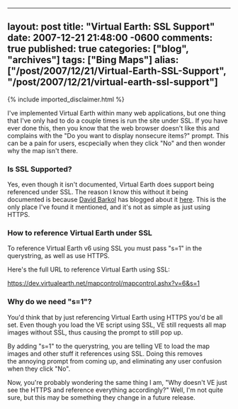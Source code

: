  ---
  layout: post
  title: "Virtual Earth: SSL Support"
  date: 2007-12-21 21:48:00 -0600
  comments: true
  published: true
  categories: ["blog", "archives"]
  tags: ["Bing Maps"]
  alias: ["/post/2007/12/21/Virtual-Earth-SSL-Support", "/post/2007/12/21/virtual-earth-ssl-support"]
  ---
<!-- more -->
{% include imported_disclaimer.html %}
<p>
I&#39;ve implemented Virtual Earth within many web applications, but one thing that I&#39;ve only had to do a couple times is run the site under SSL. If you have ever done this, then you know that the web browser doesn&#39;t like this and complains with the &quot;Do you want to display nonsecure items?&quot; prompt. This can be a pain for users, escpecially when they click &quot;No&quot; and then wonder why the map isn&#39;t there.
</p>
<h3>Is SSL Supported?</h3>
<p>
Yes, even though it isn&#39;t documented, Virtual Earth does support being referenced under SSL. The reason I know this without it being documented&nbsp;is because <a href="http://weblogs.asp.net/davidbarkol">David Barkol</a> has blogged about it <a href="http://weblogs.asp.net/davidbarkol/archive/2007/11/23/ssl-support-for-virtual-earth-is-here.aspx">here</a>. This is the only place I&#39;ve found it mentioned, and it&#39;s not as simple as just using HTTPS.
</p>
<h3>How to reference Virtual Earth under SSL</h3>
<p>
To reference Virtual Earth v6 using SSL you must pass&nbsp;&quot;s=1&quot; in the querystring, as well as use HTTPS.
</p>
<p>
Here&#39;s the full URL to reference Virtual Earth using SSL:
</p>
<p>
<a href="https://dev.virtualearth.net/mapcontrol/mapcontrol.ashx?v=6&amp;s=1">https://dev.virtualearth.net/mapcontrol/mapcontrol.ashx?v=6&amp;s=1</a>
</p>
<h3>Why do we need &quot;s=1&quot;?</h3>
<p>
You&#39;d think that by just referencing Virtual Earth using HTTPS you&#39;d be all set. Even though you load the VE script using SSL, VE still requests all map images without SSL, thus&nbsp;causing the prompt to still pop up.
</p>
<p>
By adding &quot;s=1&quot; to the querystring, you are telling VE to load the map images and other stuff it references using SSL.&nbsp;Doing this removes the&nbsp;annoying prompt from coming up, and eliminating any user confusion when they click &quot;No&quot;.
</p>
<p>
Now, you&#39;re probably wondering the same thing I am, &quot;Why doesn&#39;t VE just see the HTTPS and reference everything accordingly?&quot; Well, I&#39;m not quite sure, but this may be something they change in a future release.
</p>
